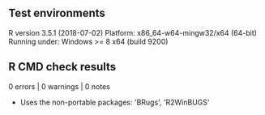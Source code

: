 ## Test environments
R version 3.5.1 (2018-07-02)
Platform: x86_64-w64-mingw32/x64 (64-bit)
Running under: Windows >= 8 x64 (build 9200)

## R CMD check results

0 errors | 0 warnings | 0 notes

* Uses the non-portable packages: 'BRugs', 'R2WinBUGS'
